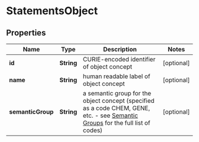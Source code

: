 
# StatementsObject

## Properties
Name | Type | Description | Notes
------------ | ------------- | ------------- | -------------
**id** | **String** | CURIE-encoded identifier of object concept  |  [optional]
**name** | **String** | human readable label of object concept |  [optional]
**semanticGroup** | **String** | a semantic group for the object concept (specified as a code CHEM, GENE, etc. - see [Semantic Groups](https://metamap.nlm.nih.gov/Docs/SemGroups_2013.txt) for the full list of codes)  |  [optional]



